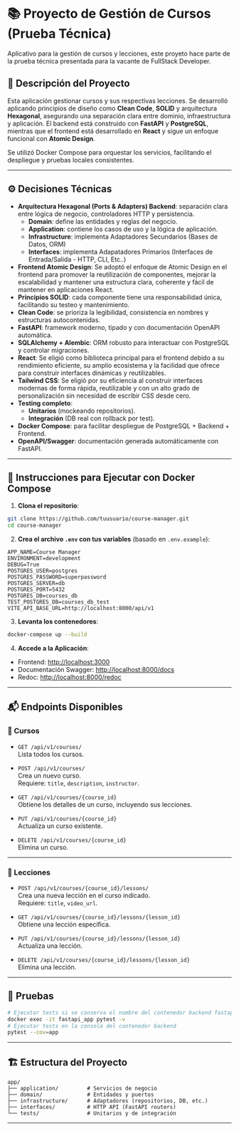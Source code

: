 # 📚 Proyecto de Gestión de Cursos (Prueba Técnica)

Aplicativo para la gestión de cursos y lecciones, este proyeto hace parte de la prueba técnica presentada para la vacante de FullStack Developer.

## 🚀 Descripción del Proyecto

Esta aplicación gestionar cursos y sus respectivas lecciones. Se desarrolló aplicando principios de diseño como **Clean Code**, **SOLID** y arquitectura **Hexagonal**, asegurando una separación clara entre dominio, infraestructura y aplicación. El backend está construido con **FastAPI** y **PostgreSQL**, mientras que el frontend está desarrollado en **React** y sigue un enfoque funcional con **Atomic Design**.

Se utilizó Docker Compose para orquestar los servicios, facilitando el despliegue y pruebas locales consistentes.

---

## ⚙️ Decisiones Técnicas

- **Arquitectura Hexagonal (Ports & Adapters) Backend**: separación clara entre lógica de negocio, controladores HTTP y persistencia.
    - **Domain**: define las entidades y reglas del negocio.
    - **Application**: contiene los casos de uso y la lógica de aplicación. 
    - **Infrastructure**: implementa Adaptadores Secundarios (Bases de Datos, ORM)
    - **Interfaces**: implementa Adapatadores Primarios (Interfaces de Entrada/Salida - HTTP, CLI, Etc..)
- **Frontend Atomic Design**: Se adoptó el enfoque de Atomic Design en el frontend para promover la reutilización de componentes, mejorar la escalabilidad y mantener una estructura clara, coherente y fácil de mantener en aplicaciones React.
- **Principios SOLID**: cada componente tiene una responsabilidad única, facilitando su testeo y mantenimiento.
- **Clean Code**: se prioriza la legibilidad, consistencia en nombres y estructuras autocontenidas.
- **FastAPI**: framework moderno, tipado y con documentación OpenAPI automática.
- **SQLAlchemy + Alembic**: ORM robusto para interactuar con PostgreSQL y controlar migraciones.
- **React**: Se eligió como biblioteca principal para el frontend debido a su rendimiento eficiente, su amplio ecosistema y la facilidad que ofrece para construir interfaces dinámicas y reutilizables. 
- **Tailwind CSS**: Se eligió por su eficiencia al construir interfaces modernas de forma rápida, reutilizable y con un alto grado de personalización sin necesidad de escribir CSS desde cero.
- **Testing completo**:
  - **Unitarios** (mockeando repositorios).
  - **Integración** (DB real con rollback por test).
- **Docker Compose**: para facilitar despliegue de PostgreSQL + Backend + Frontend.
- **OpenAPI/Swagger**: documentación generada automáticamente con FastAPI.

---

## 🐳 Instrucciones para Ejecutar con Docker Compose

1. **Clona el repositorio**:

```bash
git clone https://github.com/tuusuario/course-manager.git
cd course-manager
```

2. **Crea el archivo `.env` con tus variables** (basado en `.env.example`):

```env
APP_NAME=Course Manager
ENVIRONMENT=development
DEBUG=True
POSTGRES_USER=postgres
POSTGRES_PASSWORD=superpassword
POSTGRES_SERVER=db
POSTGRES_PORT=5432
POSTGRES_DB=courses_db
TEST_POSTGRES_DB=courses_db_test
VITE_API_BASE_URL=http://localhost:8000/api/v1
```

3. **Levanta los contenedores**:

```bash
docker-compose up --build
```

4. **Accede a la Aplicación**:

- Frontend: [http://localhost:3000](http://localhost:3000) 
- Documentación Swagger: [http://localhost:8000/docs](http://localhost:8000/docs)
- Redoc: [http://localhost:8000/redoc](http://localhost:8000/redoc)

---

## 📬 Endpoints Disponibles

### 📘 Cursos

- `GET /api/v1/courses/`  
  Lista todos los cursos.

- `POST /api/v1/courses/`  
  Crea un nuevo curso.  
  Requiere: `title`, `description`, `instructor`.

- `GET /api/v1/courses/{course_id}`  
  Obtiene los detalles de un curso, incluyendo sus lecciones.

- `PUT /api/v1/courses/{course_id}`  
  Actualiza un curso existente.

- `DELETE /api/v1/courses/{course_id}`  
  Elimina un curso.

---

### 🎥 Lecciones

- `POST /api/v1/courses/{course_id}/lessons/`  
  Crea una nueva lección en el curso indicado.  
  Requiere: `title`, `video_url`.

- `GET /api/v1/courses/{course_id}/lessons/{lesson_id}`  
  Obtiene una lección específica.

- `PUT /api/v1/courses/{course_id}/lessons/{lesson_id}`  
  Actualiza una lección.

- `DELETE /api/v1/courses/{course_id}/lessons/{lesson_id}`  
  Elimina una lección.

---

## 🧪 Pruebas

```bash
# Ejecutar tests si se conserva el nombre del contenedor backend fastapi_app
docker exec -it fastapi_app pytest -v
# Ejecutar tests en la consola del contenedor backend
pytest --cov=app
```

---

## 🏗️ Estructura del Proyecto

```
app/
├── application/         # Servicios de negocio
├── domain/              # Entidades y puertos
├── infrastructure/      # Adaptadores (repositorios, DB, etc.)
├── interfaces/          # HTTP API (FastAPI routers)
└── tests/               # Unitarios y de integración
```

---